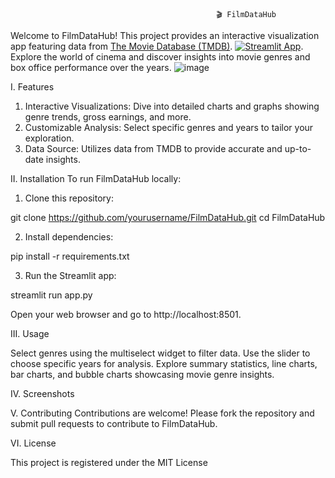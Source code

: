                                                   🎬 FilmDataHub
Welcome to FilmDataHub! This project provides an interactive visualization app featuring data from [The Movie Database (TMDB)](https://www.kaggle.com/datasets/tmdb/tmdb-movie-metadata). [![Streamlit App](https://static.streamlit.io/badges/streamlit_badge_black_white.svg)](https://appapppy-rvbjjsaxxkdycfsw5axoe6.streamlit.app/). Explore the world of cinema and discover insights into movie genres and box office performance over the years.
![image](https://github.com/user-attachments/assets/766e8ea2-1c61-42de-9d36-8938e473ef0b)

I. Features

1. Interactive Visualizations: Dive into detailed charts and graphs showing genre trends, gross earnings, and more.
2. Customizable Analysis: Select specific genres and years to tailor your exploration.
3. Data Source: Utilizes data from TMDB to provide accurate and up-to-date insights.

II. Installation
To run FilmDataHub locally:

1. Clone this repository:

git clone https://github.com/yourusername/FilmDataHub.git
cd FilmDataHub

2. Install dependencies:

pip install -r requirements.txt

3. Run the Streamlit app:

streamlit run app.py

Open your web browser and go to http://localhost:8501.

III. Usage

Select genres using the multiselect widget to filter data.
Use the slider to choose specific years for analysis.
Explore summary statistics, line charts, bar charts, and bubble charts showcasing movie genre insights.

IV. Screenshots



V. Contributing
Contributions are welcome! Please fork the repository and submit pull requests to contribute to FilmDataHub.

VI. License

This project is registered under the MIT License
